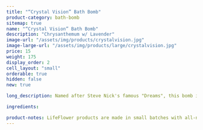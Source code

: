 ```yaml
---
title: "“Crystal Vision” Bath Bomb"
product-category: bath-bomb
sitemap: true
name: "“Crystal Vision” Bath Bomb"
description: "Chrysanthemum w/ Lavender"
image-url: "/assets/img/products/crystalvision.jpg"
image-large-url: "/assets/img/products/large/crystalvision.jpg"
price: 15
weight: 175
display_order: 2
cell_layout: "small"
orderable: true
hidden: false
new: true

long_description: Named after Steve Nick's famous "Dreams", this bomb is light and relaxing. Created with a blend of floral essential oils, a small smokey quartz, fresh chrysanthemum flowers, and lavender buds.

ingredients:

product-notes: LifeFlower products are made in small batches with all-natural and boutique ingredients. Most orders are processed within 3 days of being placed.
---
```

